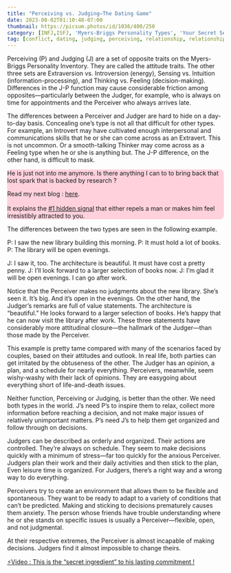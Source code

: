 ```yaml
---
title: "Perceiving vs. Judging—The Dating Game"
date: 2023-08-02T01:10:48-07:00
thumbnail: https://picsum.photos/id/1036/400/250
category: [INFJ,ISFJ, 'Myers-Briggs Personality Types', 'Your Secret Self']
tag: [conflict, dating, judging, perceiving, relationship, relationships]
---
```


Perceiving (P) and Judging (J) are a set of opposite traits on the Myers-Briggs Personality Inventory. They are called the attitude traits. The other three sets are Extraversion vs. Introversion (energy), Sensing vs. Intuition (information-processing), and Thinking vs. Feeling (decision-making). Differences in the J-P function may cause considerable friction among opposites—particularly between the Judger, for example, who is always on time for appointments and the Perceiver who always arrives late.

The differences between a Perceiver and Judger are hard to hide on a day-to-day basis. Concealing one’s type is not all that difficult for other types. For example, an Introvert may have cultivated enough interpersonal and communications skills that he or she can come across as an Extravert. This is not uncommon. Or a smooth-talking Thinker may come across as a Feeling type when he or she is anything but. The J-P difference, on the other hand, is difficult to mask.


<div style="background-color: #FFD1DC; border-radius: 9px;">
He is just not into me anymore. Is there anything I can to to bring back that lost spark that is backed by research ? 

Read my next blog : <a id="aflink" href="/wp/what-makes-him-want-only-you" class="two" target="_blank" title="Video : This is the “secret ingredient” to his lasting commitment">here</a>.</br></br>It explains the <a id="aflink" href="/wp/what-makes-him-want-only-you" class="two" target="_blank" title="Video : This is the “secret ingredient” to his lasting commitment">#1 hidden signal</a> that either repels a man or makes 
him feel irresistibly attracted to you.
</div>

The differences between the two types are seen in the following example.

P: I saw the new library building this morning.
P: It must hold a lot of books.
P: The library will be open evenings.

J: I saw it, too. The architecture is beautiful. It must have cost a pretty penny.
J: I’ll look forward to a larger selection of books now.
J: I’m glad it will be open evenings. I can go after work.

Notice that the Perceiver makes no judgments about the new library. She’s seen it. It’s big. And it’s open in the evenings. On the other hand, the Judger’s remarks are full of value statements. The architecture is “beautiful.” He looks forward to a larger selection of books. He’s happy that he can now visit the library after work. These three statements have considerably more attitudinal closure—the hallmark of the Judger—than those made by the Perceiver.

This example is pretty tame compared with many of the scenarios faced by couples, based on their attitudes and outlook. In real life, both parties can get irritated by the obtuseness of the other. The Judger has an opinion, a plan, and a schedule for nearly everything. Perceivers, meanwhile, seem wishy-washy with their lack of opinions. They are easygoing about everything short of life-and-death issues.

Neither function, Perceiving or Judging, is better than the other. We need both types in the world.  J’s need P’s to inspire them to relax, collect more information before reaching a decision, and not make major issues of relatively unimportant matters. P’s need J’s to help them get organized and follow through on decisions.

Judgers can be described as orderly and organized. Their actions are controlled. They’re always on schedule. They seem to make decisions quickly with a minimum of stress—far too quickly for the anxious Perceiver. Judgers plan their work and their daily activities and then stick to the plan, Even leisure time is organized. For Judgers, there’s a right way and a wrong way to do everything.

Perceivers try to create an environment that allows them to be flexible and spontaneous. They want to be ready to adapt to a variety of conditions that can’t be predicted. Making and sticking to decisions prematurely causes them anxiety. The person whose friends have trouble understanding where he or she stands on specific issues is usually a Perceiver—flexible, open, and not judgmental.

At their respective extremes, the Perceiver is almost incapable of making decisions. Judgers find it almost impossible to change theirs.
<!-- <p><a href="https://b2079ao3af6w8x6oqqmceog410.hop.clickbank.net" class="one" target="_blank" title="Soutmate Compatibility Reading">Get Your Soutmate Compatibility Reading Now</a></p> -->

<p><a id="aflink" href="https://hop.clickbank.net/?affiliate=klayu&vendor=hissecret&lp=0" class="one" target="_blank" title="⚡Video : This is the “secret ingredient” to his lasting commitment !">⚡Video : This is the “secret ingredient” to his lasting commitment !</a></p>